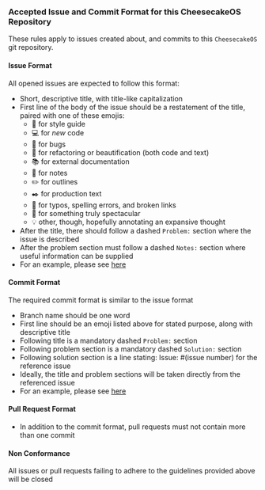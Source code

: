 ### Accepted Issue and Commit Format for this CheesecakeOS Repository
These rules apply to issues created about, and commits to this `CheesecakeOS` git repository.

#### Issue Format
All opened issues are expected to follow this format:
- Short, descriptive title, with title-like capitalization
- First line of the body of the issue should be a restatement of the title, paired with one of these emojis:
  - :office: for style guide
  - :computer: for _new_ code
  - :bug: for bugs
  - :art: for refactoring or beautification (both code and text)
  - :books: for external documentation
  - :notebook: for notes
  - :pencil2: for outlines
  - :black_nib: for production text
  - :microscope: for typos, spelling errors, and broken links
  - :rocket: for something truly spectacular
  - :bulb: other, though, hopefully annotating an expansive thought
- After the title, there should follow a dashed `Problem:` section where the issue is described
- After the problem section must follow a dashed `Notes:` section where useful information can be supplied
- For an example, please see [here](https://github.com/jmielkeway/ccos4rbpi_volume1/issues/1)

#### Commit Format
The required commit format is similar to the issue format
- Branch name should be one word
- First line should be an emoji listed above for stated purpose, along with descriptive title
- Following title is a mandatory dashed `Problem:` section
- Following problem section is a mandatory dashed `Solution:` section
- Following solution section is a line stating: Issue: #(issue number) for the reference issue
- Ideally, the title and problem sections will be taken directly from the referenced issue
- For an example, please see [here](https://github.com/jmielkeway/ccos4rbpi_volume1/pull/2)

#### Pull Request Format
- In addition to the commit format, pull requests must not contain more than one commit

#### Non Conformance
All issues or pull requests failing to adhere to the guidelines provided above will be closed
